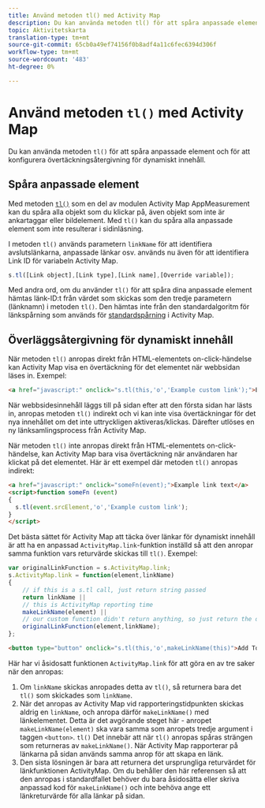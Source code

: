 ```yaml
---
title: Använd metoden tl() med Activity Map
description: Du kan använda metoden tl() för att spåra anpassade element och för att konfigurera övertäckningsåtergivning för dynamiskt innehåll.
topic: Aktivitetskarta
translation-type: tm+mt
source-git-commit: 65cb0a49ef74156f0b8adf4a11c6fec6394d306f
workflow-type: tm+mt
source-wordcount: '483'
ht-degree: 0%

---
```



# Använd metoden `tl()` med Activity Map

Du kan använda metoden `tl()` för att spåra anpassade element och för att konfigurera övertäckningsåtergivning för dynamiskt innehåll.

## Spåra anpassade element

Med metoden [`tl()`](/help/implement/vars/functions/tl-method.md) som en del av modulen Activity Map AppMeasurement kan du spåra alla objekt som du klickar på, även objekt som inte är ankartaggar eller bildelement. Med `tl()` kan du spåra alla anpassade element som inte resulterar i sidinläsning.

I metoden `tl()` används parametern `linkName` för att identifiera avslutslänkarna, anpassade länkar osv. används nu även för att identifiera Link ID för variabeln Activity Map.

```js
s.tl([Link object],[Link type],[Link name],[Override variable]);
```

Med andra ord, om du använder `tl()` för att spåra dina anpassade element hämtas länk-ID:t från värdet som skickas som den tredje parametern (länknamn) i metoden `tl()`. Den hämtas inte från den standardalgoritm för länkspårning som används för [standardspårning](activitymap-link-tracking-methodology.md) i Activity Map.

## Överläggsåtergivning för dynamiskt innehåll

När metoden `tl()` anropas direkt från HTML-elementets on-click-händelse kan Activity Map visa en övertäckning för det elementet när webbsidan läses in. Exempel:

```html
<a href="javascript:" onclick="s.tl(this,'o','Example custom link');">Example link text</a>
```

När webbsidesinnehåll läggs till på sidan efter att den första sidan har lästs in, anropas metoden `tl()` indirekt och vi kan inte visa övertäckningar för det nya innehållet om det inte uttryckligen aktiveras/klickas. Därefter utlöses en ny länksamlingsprocess från Activity Map.

När metoden `tl()` inte anropas direkt från HTML-elementets on-click-händelse, kan Activity Map bara visa övertäckning när användaren har klickat på det elementet. Här är ett exempel där metoden `tl()` anropas indirekt:

```html
<a href="javascript:" onclick="someFn(event);">Example link text</a>
<script>function someFn (event)
{
  s.tl(event.srcElement,'o','Example custom link');
}
</script>
```

Det bästa sättet för Activity Map att täcka över länkar för dynamiskt innehåll är att ha en anpassad `ActivityMap.link`-funktion inställd så att den anropar samma funktion vars returvärde skickas till `tl()`. Exempel:

```js
var originalLinkFunction = s.ActivityMap.link;
s.ActivityMap.link = function(element,linkName)
{
    // if this is a s.tl call, just return string passed
    return linkName ||      
    // this is ActivityMap reporting time
    makeLinkName(element) ||
    // our custom function didn't return anything, so just return the default ActivityMap Link
    originalLinkFunction(element,linkName);
};
```

```html
<button type="button" onclick="s.tl(this,'o',makeLinkName(this)">Add To Cart</button>
```

Här har vi åsidosatt funktionen `ActivityMap.link` för att göra en av tre saker när den anropas:

1. Om `linkName` skickas anropades detta av `tl()`, så returnera bara det `tl()` som skickades som `linkName`.
2. När det anropas av Activity Map vid rapporteringstidpunkten skickas aldrig en `linkName`, och anropa därför `makeLinkName()` med länkelementet. Detta är det avgörande steget här - anropet `makeLinkName(element)` ska vara samma som anropets tredje argument i taggen `<button>`. `tl()` Det innebär att när `tl()` anropas spåras strängen som returneras av `makeLinkName()`. När Activity Map rapporterar på länkarna på sidan används samma anrop för att skapa en länk.
3. Den sista lösningen är bara att returnera det ursprungliga returvärdet för länkfunktionen ActivityMap. Om du behåller den här referensen så att den anropas i standardfallet behöver du bara åsidosätta eller skriva anpassad kod för `makeLinkName()` och inte behöva ange ett länkreturvärde för alla länkar på sidan.
